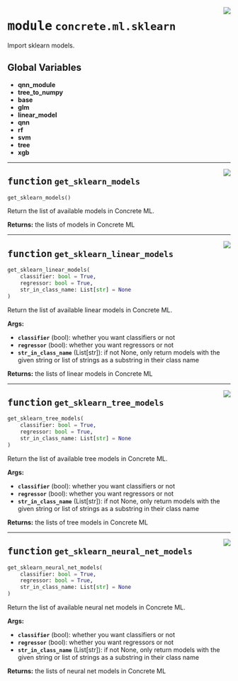 <!-- markdownlint-disable -->

<a href="../../../src/concrete/ml/sklearn/__init__.py#L0"><img align="right" style="float:right;" src="https://img.shields.io/badge/-source-cccccc?style=flat-square"></a>

# <kbd>module</kbd> `concrete.ml.sklearn`

Import sklearn models.

## **Global Variables**

- **qnn_module**
- **tree_to_numpy**
- **base**
- **glm**
- **linear_model**
- **qnn**
- **rf**
- **svm**
- **tree**
- **xgb**

______________________________________________________________________

<a href="../../../src/concrete/ml/sklearn/__init__.py#L16"><img align="right" style="float:right;" src="https://img.shields.io/badge/-source-cccccc?style=flat-square"></a>

## <kbd>function</kbd> `get_sklearn_models`

```python
get_sklearn_models()
```

Return the list of available models in Concrete ML.

**Returns:**
the lists of models in Concrete ML

______________________________________________________________________

<a href="../../../src/concrete/ml/sklearn/__init__.py#L74"><img align="right" style="float:right;" src="https://img.shields.io/badge/-source-cccccc?style=flat-square"></a>

## <kbd>function</kbd> `get_sklearn_linear_models`

```python
get_sklearn_linear_models(
    classifier: bool = True,
    regressor: bool = True,
    str_in_class_name: List[str] = None
)
```

Return the list of available linear models in Concrete ML.

**Args:**

- <b>`classifier`</b> (bool):  whether you want classifiers or not
- <b>`regressor`</b> (bool):  whether you want regressors or not
- <b>`str_in_class_name`</b> (List\[str\]):  if not None, only return models with the given string or  list of strings as a substring in their class name

**Returns:**
the lists of linear models in Concrete ML

______________________________________________________________________

<a href="../../../src/concrete/ml/sklearn/__init__.py#L92"><img align="right" style="float:right;" src="https://img.shields.io/badge/-source-cccccc?style=flat-square"></a>

## <kbd>function</kbd> `get_sklearn_tree_models`

```python
get_sklearn_tree_models(
    classifier: bool = True,
    regressor: bool = True,
    str_in_class_name: List[str] = None
)
```

Return the list of available tree models in Concrete ML.

**Args:**

- <b>`classifier`</b> (bool):  whether you want classifiers or not
- <b>`regressor`</b> (bool):  whether you want regressors or not
- <b>`str_in_class_name`</b> (List\[str\]):  if not None, only return models with the given string or  list of strings as a substring in their class name

**Returns:**
the lists of tree models in Concrete ML

______________________________________________________________________

<a href="../../../src/concrete/ml/sklearn/__init__.py#L110"><img align="right" style="float:right;" src="https://img.shields.io/badge/-source-cccccc?style=flat-square"></a>

## <kbd>function</kbd> `get_sklearn_neural_net_models`

```python
get_sklearn_neural_net_models(
    classifier: bool = True,
    regressor: bool = True,
    str_in_class_name: List[str] = None
)
```

Return the list of available neural net models in Concrete ML.

**Args:**

- <b>`classifier`</b> (bool):  whether you want classifiers or not
- <b>`regressor`</b> (bool):  whether you want regressors or not
- <b>`str_in_class_name`</b> (List\[str\]):  if not None, only return models with the given string or  list of strings as a substring in their class name

**Returns:**
the lists of neural net models in Concrete ML
